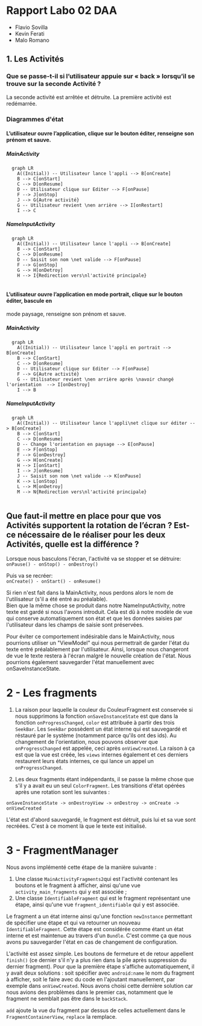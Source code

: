 # Rapport Labo 02 DAA
- Flavio Sovilla
- Kevin Ferati
- Malo Romano

## 1. Les Activités
### Que se passe-t-il si l’utilisateur appuie sur « back » lorsqu’il se trouve sur la seconde Activité ? 
La seconde activité est arrêtée et détruite.
La première activité est redémarrée.

### Diagrammes d'état
#### L’utilisateur ouvre l’application, clique sur le bouton éditer, renseigne son prénom et sauve. 
##### _MainActivity_
```mermaid
  graph LR
    A((Initial)) -- Utilisateur lance l'appli --> B[onCreate]
    B --> C[onStart]
    C --> D[onResume]
    D -- Utilisateur clique sur Editer --> F[onPause]
    F --> J[onStop]
    J --> G{Autre activité}
    G -- Utilisateur revient \nen arrière --> I[onRestart]
    I --> C
```

##### _NameInputActivity_
```mermaid
  graph LR
    A((Initial)) -- Utilisateur lance l'appli --> B[onCreate]
    B --> C[onStart]
    C --> D[onResume]
    D -- Saisit son nom \net valide --> F[onPause]
    F --> G[onStop]
    G --> H[onDetroy]
    H --> I{Redirection vers\nl'activité principale}
    
```
#### L’utilisateur ouvre l’application en mode portrait, clique sur le bouton éditer, bascule en
mode paysage, renseigne son prénom et sauve. 
##### _MainActivity_
```mermaid
  graph LR
    A((Initial)) -- Utilisateur lance l'appli en portrait --> B[onCreate]
    B --> C[onStart]
    C --> D[onResume]
    D -- Utilisateur clique sur Editer --> F[onPause]
    F --> G{Autre activité}
    G -- Utilisateur revient \nen arrière après \navoir changé l'orientation  --> I[onDestroy]
    I --> B
```

##### _NameInputActivity_
```mermaid
  graph LR
    A((Initial)) -- Utilisateur lance l'appli\net clique sur éditer --> B[onCreate]
    B --> C[onStart]
    C --> D[onResume]
    D -- Change l'orientation en paysage --> E[onPause]
    E --> F[onStop]
    F --> G[onDestroy]
    G --> H[onCreate]
    H --> I[onStart]
    I --> J[onResume]
    J -- Saisit son nom \net valide --> K[onPause]
    K --> L[onStop]
    L --> M[onDetroy]
    M --> N{Redirection vers\nl'activité principale}
    
```

## Que faut-il mettre en place pour que vos Activités supportent la rotation de l’écran ? Est-ce nécessaire de le réaliser pour les deux Activités, quelle est la différence ? 

Lorsque nous basculons l'écran, l'activité va se stopper et se détruire:  
```onPause() - onStop() - onDestroy()```

Puis va se recréer:  
```onCreate() - onStart() - onResume()```

Si rien n'est fait dans la MainActivity, nous perdons alors le nom de l'utilisateur (s'il a été entré au préalable).  
Bien que la même chose se produit dans notre NameInputActivity, notre texte est gardé si nous l'avons introduit.
Cela est dû à notre modèle de vue qui conserve automatiquement son état et que les données saisies par l'utilisateur 
dans les champs de saisie sont préservées.  
  
Pour éviter ce comportement indésirable dans le MainActivity, nous pourrions utiliser un "ViewModel" qui nous 
permettrait de garder l'état du texte entré préalablement par l'utilisateur. Ainsi, lorsque nous changeront de vue le texte restera à l'écran malgré le nouvelle création de l'état. Nous pourrions également sauvegarder l'état manuellement avec onSaveInstanceState.


# 2 - Les fragments

1. La raison pour laquelle la couleur du CouleurFragment est conservée si nous supprimons la fonction `onSaveInstanceState` est que dans la fonction `onProgressChanged`, `color` est attribuée à partir des trois `SeekBar`. Les `SeekBar` possèdent un état interne qui est sauvegardé et réstauré par le système (notamment parce qu'ils ont des ids).
 Au changement de l'orientation, nous pouvons observer que `onProgressChanged` est appelée, ceci après `onViewCreated`. La raison à ça est que la vue est créée, les `views` internes également et ces derniers restaurent leurs états internes, ce qui lance un appel un `onProgressChanged`.

 2. Les deux fragments étant indépendants, il se passe la même chose que s'il y a avait eu un seul `ColorFragment`. Les transitions d'état opérées après une rotation sont les suivantes : 

 ``` 
 onSaveInstanceState -> onDestroyView -> onDestroy -> onCreate -> onViewCreated
  ```

  L'état est d'abord sauvegardé, le fragment est détruit, puis lui et sa vue sont recréées. C'est à ce moment là que le texte est initialisé.

# 3 - FragmentManager

Nous avons implémenté cette étape de la manière suivante : 
1. Une classe `MainActivityFragments2`qui est l'activité contenant les boutons et le fragment à afficher, ainsi qu'une vue `activity_main_fragments` qui y est associée ;
2. Une classe `IdentifiableFragment` qui est le fragment représentant une étape, ainsi qu'une vue `fragment_identifiable` qui y est associée.

Le fragment a un état interne ainsi qu'une fonction `newInstance` permettant de spécifier une étape et qui va retourner un nouveau `IdentifiableFragment`. Cette étape est considérée comme étant un état interne et est maintenue au travers d'un `Bundle`. C'est comme ça que nous avons pu sauvegarder l'état en cas de changement de configuration.

L'activité est assez simple. Les boutons de fermeture et de retour appellent `finish()` (ce dernier s'il n'y a plus rien dans la pile après suppression du dernier fragment). Pour que la première étape s'affiche automatiquement, il y avait deux solutions : soit spécifier avec `android:name` le nom du fragment à afficher, soit le faire avec du code en l'ajoutant manuellement, par exemple dans `onViewCreated`. Nous avons choisi cette dernière solution car nous avions des problèmes dans le premier cas, notamment que le fragment ne semblait pas être dans le `backStack`.

`add` ajoute la vue du fragment par dessus de celles actuellement dans le `FragmentContainerView`, `replace` la remplace.

